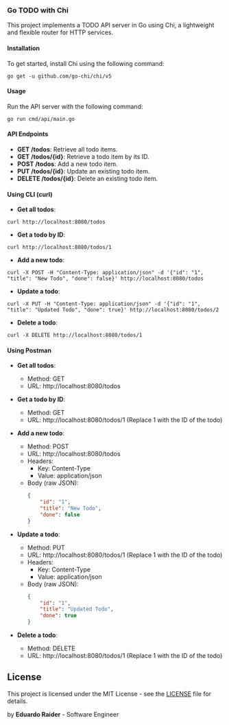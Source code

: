 ### Go TODO with Chi

This project implements a TODO API server in Go using Chi, a lightweight and flexible router for HTTP services.

#### Installation

To get started, install Chi using the following command:

```
go get -u github.com/go-chi/chi/v5
```

#### Usage

Run the API server with the following command:

```
go run cmd/api/main.go
```

#### API Endpoints

- **GET /todos**: Retrieve all todo items.
- **GET /todos/{id}**: Retrieve a todo item by its ID.
- **POST /todos**: Add a new todo item.
- **PUT /todos/{id}**: Update an existing todo item.
- **DELETE /todos/{id}**: Delete an existing todo item.

#### Using CLI (curl)

- **Get all todos**:
```
curl http://localhost:8080/todos
```

- **Get a todo by ID**:
```
curl http://localhost:8080/todos/1
```

- **Add a new todo**:
```
curl -X POST -H "Content-Type: application/json" -d '{"id": "1", "title": "New Todo", "done": false}' http://localhost:8080/todos
```

- **Update a todo**:
```
curl -X PUT -H "Content-Type: application/json" -d '{"id": "1", "title": "Updated Todo", "done": true}' http://localhost:8080/todos/2
```

- **Delete a todo**:
```
curl -X DELETE http://localhost:8080/todos/1
```

#### Using Postman

- **Get all todos**:
    - Method: GET
    - URL: http://localhost:8080/todos

- **Get a todo by ID**:
    - Method: GET
    - URL: http://localhost:8080/todos/1 (Replace 1 with the ID of the todo)

- **Add a new todo**:
    - Method: POST
    - URL: http://localhost:8080/todos
    - Headers:
        - Key: Content-Type
        - Value: application/json
    - Body (raw JSON):
      ```json
      {
          "id": "1",
          "title": "New Todo",
          "done": false
      }
      ```

- **Update a todo**:
    - Method: PUT
    - URL: http://localhost:8080/todos/1 (Replace 1 with the ID of the todo)
    - Headers:
        - Key: Content-Type
        - Value: application/json
    - Body (raw JSON):
      ```json
      {
          "id": "1",
          "title": "Updated Todo",
          "done": true
      }
      ```

- **Delete a todo**:
    - Method: DELETE
    - URL: http://localhost:8080/todos/1 (Replace 1 with the ID of the todo)


## License

This project is licensed under the MIT License - see the [LICENSE](LICENSE) file for details.

by **Eduardo Raider** - Software Engineer